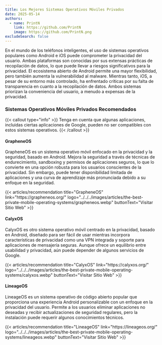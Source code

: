 ```yaml
---
title: Los Mejores Sistemas Operativos Móviles Privados
date: 2025-05-14
authors:
  - name: PrintN
    link: https://github.com/PrintN
    image: https://github.com/PrintN.png
excludeSearch: false
---
```

En el mundo de los teléfonos inteligentes, el uso de sistemas operativos populares como Android e iOS puede comprometer la privacidad del usuario. Ambas plataformas son conocidas por sus extensas prácticas de recopilación de datos, lo que puede llevar a riesgos significativos para la privacidad. El ecosistema abierto de Android permite una mayor flexibilidad, pero también aumenta la vulnerabilidad al malware. Mientras tanto, iOS, a pesar de su entorno más controlado, ha enfrentado críticas por su falta de transparencia en cuanto a la recopilación de datos. Ambos sistemas priorizan la conveniencia del usuario, a menudo a expensas de la privacidad.

### Sistemas Operativos Móviles Privados Recomendados
{{< callout type="info" >}}
  Tenga en cuenta que algunas aplicaciones, incluidas ciertas aplicaciones de Google, pueden no ser compatibles con estos sistemas operativos.
{{< /callout >}}

#### GrapheneOS
GrapheneOS es un sistema operativo móvil enfocado en la privacidad y la seguridad, basado en Android. Mejora la seguridad a través de técnicas de endurecimiento, sandboxing y permisos de aplicaciones seguros, lo que lo convierte en una opción robusta para los usuarios conscientes de la privacidad. Sin embargo, puede tener disponibilidad limitada de aplicaciones y una curva de aprendizaje más pronunciada debido a su enfoque en la seguridad.
<div class="recommendations">
  <div class="grid">
    {{< articles/recommendation title="GrapheneOS" link="https://grapheneos.org/" logo="../../../images/articles/the-best-private-mobile-operating-systems/grapheneos.webp" buttonText="Visitar Sitio Web" >}}
  </div>
</div>

#### CalyxOS
CalyxOS es otro sistema operativo móvil centrado en la privacidad, basado en Android, diseñado para ser fácil de usar mientras incorpora características de privacidad como una VPN integrada y soporte para aplicaciones de mensajería seguras. Aunque ofrece un equilibrio entre usabilidad y privacidad, aún puede depender de algunos servicios de Google.
<div class="recommendations">
  <div class="grid">
    {{< articles/recommendation title="CalyxOS" link="https://calyxos.org/" logo="../../../images/articles/the-best-private-mobile-operating-systems/calyxos.webp" buttonText="Visitar Sitio Web" >}}
  </div>
</div>

#### LineageOS
LineageOS es un sistema operativo de código abierto popular que proporciona una experiencia Android personalizable con un enfoque en la privacidad del usuario. Permite a los usuarios eliminar aplicaciones no deseadas y recibir actualizaciones de seguridad regulares, pero la instalación puede requerir algunos conocimientos técnicos.
<div class="recommendations">
  <div class="grid">
    {{< articles/recommendation title="LineageOS" link="https://lineageos.org/" logo="../../../images/articles/the-best-private-mobile-operating-systems/lineageos.webp" buttonText="Visitar Sitio Web" >}}
  </div>
</div>